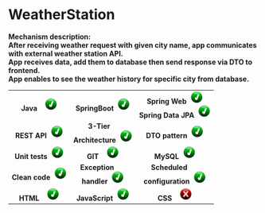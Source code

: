 # WeatherStation
<B>Mechanism description:<br>
After receiving weather request with given city name, app communicates with external weather station API.<br>
App receives data, add them to database then send response via DTO to frontend.<br>
App enables to see the weather history for specific city from database.
  
<table align="center">
  <tr align="center">
    <td>Java&nbsp&nbsp&nbsp&nbsp<img alt="Done" src="https://github.com/Pawel-Iskra/Media/blob/master/Done.png"
        width="25" height="25"></a></td>
    <td>SpringBoot&nbsp&nbsp<img alt="Done" src="https://github.com/Pawel-Iskra/Media/blob/master/Done.png"
        width=25" height="25"></a></td>
    <td>Spring Web&nbsp&nbsp<img alt="Done" src="https://github.com/Pawel-Iskra/Media/blob/master/Done.png"
        width=25" height="25"></a>
        <br>Spring Data JPA&nbsp&nbsp<img alt="Done" src="https://github.com/Pawel-Iskra/Media/blob/master/Done.png"
        width=25" height="25"></a>
    </td>
  </tr>
  
  <tr align="center">
    <td>REST API&nbsp&nbsp<img alt="Done" src="https://github.com/Pawel-Iskra/Media/blob/master/Done.png"
        width=25" height="25"></a>
    </td>
    <td>3-Tier&nbsp&nbsp&nbsp&nbsp<br>Architecture&nbsp&nbsp<img alt="Done" src="https://github.com/Pawel-Iskra/Media/blob/master/Done.png"
        width=25" height="25"></a>
    </td>
    <td>DTO pattern&nbsp&nbsp<img alt="Done" src="https://github.com/Pawel-Iskra/Media/blob/master/Done.png"
        width=25" height="25"></a>
    </td>
  </tr>
  
  <tr align="center">
    <td>Unit tests&nbsp&nbsp<img alt="Done" src="https://github.com/Pawel-Iskra/Media/blob/master/Done.png"
        width=25" height="25"></a>
    </td>
    <td>GIT&nbsp&nbsp&nbsp&nbsp<img alt="Done" src="https://github.com/Pawel-Iskra/Media/blob/master/Done.png"
        width=25" height="25"></a>
    </td>
    <td>MySQL&nbsp&nbsp<img alt="Done" src="https://github.com/Pawel-Iskra/Media/blob/master/Done.png"
        width=25" height="25"></a>
    </td>
  </tr>
  
  <tr align="center">
    <td>Clean code&nbsp&nbsp<img alt="Done" src="https://github.com/Pawel-Iskra/Media/blob/master/Done.png"
        width=25" height="25"></a>
    </td>
    <td>Exception&nbsp&nbsp&nbsp&nbsp&nbsp&nbsp<br>handler&nbsp&nbsp<img alt="Done" src="https://github.com/Pawel-Iskra/Media/blob/master/Done.png"
        width=25" height="25"></a>
    </td> 
    <td>Scheduled&nbsp&nbsp&nbsp&nbsp&nbsp&nbsp<br>configuration&nbsp&nbsp<img alt="Done" src="https://github.com/Pawel-Iskra/Media/blob/master/Done.png"
        width=25" height="25"></a>
    </td>  
  </tr>
  
  <tr align="center">
    <td>HTML&nbsp&nbsp&nbsp&nbsp<img alt="Done" src="https://github.com/Pawel-Iskra/Media/blob/master/Done.png"
        width=25" height="25"></a>
    </td>
    <td>JavaScript&nbsp&nbsp<img alt="Done" src="https://github.com/Pawel-Iskra/Media/blob/master/Done.png"
        width=25" height="25"></a>
    </td> 
    <td>CSS&nbsp&nbsp&nbsp&nbsp<img alt="Done" src="https://github.com/Pawel-Iskra/Media/blob/master/Done%20not.png"
        width=25" height="25"></a>
    </td>  
  </tr>
  
</table>  
</B>
